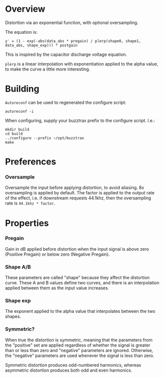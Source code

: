 # Overview

Distortion via an exponential function, with optional oversampling.

The equation is:

	y' = (1 - exp(-abs(data_abs * pregain) / plerp(shape0, shape1, data_abs, shape_exp))) * postgain

This is inspired by the capacitor discharge voltage equation.

`plerp` is a linear interpolation with exponentiation applied to the alpha value, to make the curve a little more interesting.

# Building

`Autoreconf` can be used to regenerated the configure script:

	autoreconf -i

When configuring, supply your buzztrax prefix to the configure script. I.e.:

	mkdir build
	cd build
	../configure --prefix ~/opt/buzztrax
	make

# Preferences

### Oversample

Oversample the input before applying distortion, to avoid aliasing. 8x oversampling is applied by default. The factor
is applied to the output rate of the effect, i.e. if downstream requests 44.1khz, then the oversampling rate is
`44.1khz * factor`.

# Properties

### Pregain

Gain in dB applied before distortion when the input signal is above zero (Positive Pregain) or below zero (Negative Pregain).

### Shape A/B

These parameters are called "shape" because they affect the distortion curve. These A and B values define two curves, and there is an interpolation applied between them as the input value increases.

### Shape exp

The exponent applied to the alpha value that interpolates between the two shapes.

### Symmetric?

When true the distortion is symmetric, meaning that the parameters from the "positive" set are applied regardless of
whether the signal is greater than or less than zero and "negative" parameters are ignored. Otherwise, the "negative"
parameters are used whenever the signal is less than zero.

Symmetric distortion produces odd-numbered harmonics, whereas asymmetric distortion produces both odd and even
harmonics.

